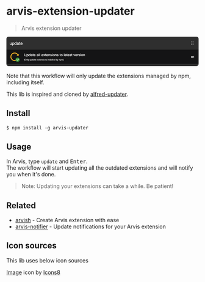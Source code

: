 # arvis-extension-updater

> Arvis extension updater

![](./demo.png)

Note that this workflow will only update the extensions managed by npm, including itself.

This lib is inspired and cloned by [alfred-updater](https://github.com/SamVerschueren/alfred-updater).

## Install

```
$ npm install -g arvis-updater
```

## Usage

In Arvis, type `update` and <kbd>Enter</kbd>.<br>
The workflow will start updating all the outdated extensions and will notify you when it's done.

> Note: Updating your extensions can take a while. Be patient!

## Related

- [arvish](https://github.com/sindresorhus/alfy) - Create Arvis extension with ease
- [arvis-notifier](https://github.com/samverschueren/arvis-notifier) - Update notifications for your Arvis extension

## Icon sources

This lib uses below icon sources

<a target="_blank" href="https://icons8.com">Image</a> icon by <a target="_blank" href="https://icons8.com">Icons8</a>